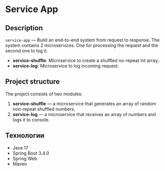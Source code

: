 # Service App

## Description

`service-app` — Build an end-to-end system from request to response. The system contains 2 microservices. One for processing the request and the second one to log it.

- **service-shuffle**: Microservice to create a shuffled no-repeat int array;
- **service-log**: Microservice to log incoming request.

## Project structure

The project consists of two modules:

1. **service-shuffle** — a microservice that generates an array of random non-repeat shuffled numbers.
2. **service-log** —  a microservice that receives an array of numbers and logs it to console.

## Технологии

- Java 17
- Spring Boot 3.4.0
- Spring Web
- Maven
